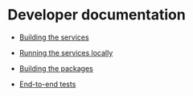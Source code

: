 # Developer documentation

- [Building the services](building.md)

- [Running the services locally](running/index.md)

- [Building the packages](packages.md)

- [End-to-end tests](e2e-tests.md)
